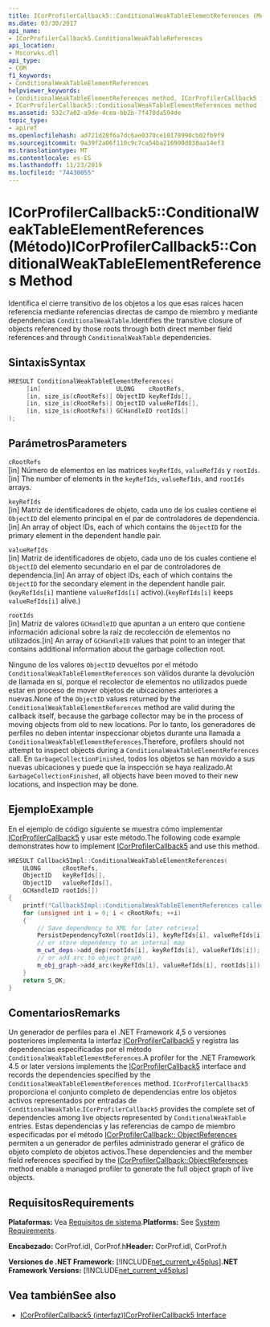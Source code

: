 ```yaml
---
title: ICorProfilerCallback5::ConditionalWeakTableElementReferences (Método)
ms.date: 03/30/2017
api_name:
- ICorProfilerCallback5.ConditionalWeakTableReferences
api_location:
- Mscorwks.dll
api_type:
- COM
f1_keywords:
- ConditionalWeakTableElementReferences
helpviewer_keywords:
- ConditionalWeakTableElementReferences method, ICorProfilerCallback5 interface [.NET Framework profiling]
- ICorProfilerCallback5::ConditionalWeakTableElementReferences method [.NET Framework profiling]
ms.assetid: 532c7a02-a9de-4cea-bb2b-7f470da594de
topic_type:
- apiref
ms.openlocfilehash: ad721d28f6a7dc6ae0370ce10178990cb02fb9f9
ms.sourcegitcommit: 9a39f2a06f110c9c7ca54ba216900d038aa14ef3
ms.translationtype: MT
ms.contentlocale: es-ES
ms.lasthandoff: 11/23/2019
ms.locfileid: "74430055"
---
```

# <a name="icorprofilercallback5conditionalweaktableelementreferences-method"></a><span data-ttu-id="8239e-102">ICorProfilerCallback5::ConditionalWeakTableElementReferences (Método)</span><span class="sxs-lookup"><span data-stu-id="8239e-102">ICorProfilerCallback5::ConditionalWeakTableElementReferences Method</span></span>

<span data-ttu-id="8239e-103">Identifica el cierre transitivo de los objetos a los que esas raíces hacen referencia mediante referencias directas de campo de miembro y mediante dependencias `ConditionalWeakTable`.</span><span class="sxs-lookup"><span data-stu-id="8239e-103">Identifies the transitive closure of objects referenced by those roots through both direct member field references and through `ConditionalWeakTable` dependencies.</span></span>

## <a name="syntax"></a><span data-ttu-id="8239e-104">Sintaxis</span><span class="sxs-lookup"><span data-stu-id="8239e-104">Syntax</span></span>

```cpp
HRESULT ConditionalWeakTableElementReferences(
     [in]                     ULONG    cRootRefs,
     [in, size_is(cRootRefs)] ObjectID keyRefIds[],
     [in, size_is(cRootRefs)] ObjectID valueRefIds[],
     [in, size_is(cRootRefs)] GCHandleID rootIds[]
);
```

## <a name="parameters"></a><span data-ttu-id="8239e-105">Parámetros</span><span class="sxs-lookup"><span data-stu-id="8239e-105">Parameters</span></span>

`cRootRefs`\
<span data-ttu-id="8239e-106">[in] Número de elementos en las matrices `keyRefIds`, `valueRefIds` y `rootIds`.</span><span class="sxs-lookup"><span data-stu-id="8239e-106">[in] The number of elements in the `keyRefIds`, `valueRefIds`, and `rootIds` arrays.</span></span>

`keyRefIds`\
<span data-ttu-id="8239e-107">[in] Matriz de identificadores de objeto, cada uno de los cuales contiene el `ObjectID` del elemento principal en el par de controladores de dependencia.</span><span class="sxs-lookup"><span data-stu-id="8239e-107">[in] An array of object IDs, each of which contains the `ObjectID` for the primary element in the dependent handle pair.</span></span>

`valueRefIds`\
<span data-ttu-id="8239e-108">[in] Matriz de identificadores de objeto, cada uno de los cuales contiene el `ObjectID` del elemento secundario en el par de controladores de dependencia.</span><span class="sxs-lookup"><span data-stu-id="8239e-108">[in] An array of object IDs, each of which contains the `ObjectID` for the secondary element in the dependent handle pair.</span></span> <span data-ttu-id="8239e-109">(`keyRefIds[i]` mantiene `valueRefIds[i]` activo).</span><span class="sxs-lookup"><span data-stu-id="8239e-109">(`keyRefIds[i]` keeps `valueRefIds[i]` alive.)</span></span>

`rootIds`\
<span data-ttu-id="8239e-110">[in] Matriz de valores `GCHandleID` que apuntan a un entero que contiene información adicional sobre la raíz de recolección de elementos no utilizados.</span><span class="sxs-lookup"><span data-stu-id="8239e-110">[in] An array of `GCHandleID` values that point to an integer that contains additional information about the garbage collection root.</span></span>

<span data-ttu-id="8239e-111">Ninguno de los valores `ObjectID` devueltos por el método `ConditionalWeakTableElementReferences` son válidos durante la devolución de llamada en sí, porque el recolector de elementos no utilizados puede estar en proceso de mover objetos de ubicaciones anteriores a nuevas.</span><span class="sxs-lookup"><span data-stu-id="8239e-111">None of the `ObjectID` values returned by the `ConditionalWeakTableElementReferences` method are valid during the callback itself, because the garbage collector may be in the process of moving objects from old to new locations.</span></span> <span data-ttu-id="8239e-112">Por lo tanto, los generadores de perfiles no deben intentar inspeccionar objetos durante una llamada a `ConditionalWeakTableElementReferences`.</span><span class="sxs-lookup"><span data-stu-id="8239e-112">Therefore, profilers should not attempt to inspect objects during a `ConditionalWeakTableElementReferences` call.</span></span> <span data-ttu-id="8239e-113">En `GarbageCollectionFinished`, todos los objetos se han movido a sus nuevas ubicaciones y puede que la inspección se haya realizado.</span><span class="sxs-lookup"><span data-stu-id="8239e-113">At `GarbageCollectionFinished`, all objects have been moved to their new locations, and inspection may be done.</span></span>

## <a name="example"></a><span data-ttu-id="8239e-114">Ejemplo</span><span class="sxs-lookup"><span data-stu-id="8239e-114">Example</span></span>

<span data-ttu-id="8239e-115">En el ejemplo de código siguiente se muestra cómo implementar [ICorProfilerCallback5](icorprofilercallback5-interface.md) y usar este método.</span><span class="sxs-lookup"><span data-stu-id="8239e-115">The following code example demonstrates how to implement [ICorProfilerCallback5](icorprofilercallback5-interface.md) and use this method.</span></span>

```cpp
HRESULT Callback5Impl::ConditionalWeakTableElementReferences(
    ULONG      cRootRefs,
    ObjectID   keyRefIds[],
    ObjectID   valueRefIds[],
    GCHandleID rootIds[])
{
    printf("Callback5Impl::ConditionalWeakTableElementReferences called\n");
    for (unsigned int i = 0; i < cRootRefs; ++i)
    {
        // Save dependency to XML for later retrieval
        PersistDependencyToXml(rootIds[i], keyRefIds[i], valueRefIds[i]);
        // or store dependency to an internal map
        m_cwt_deps->add_dep(rootIds[i], keyRefIds[i], valueRefIds[i]);
        // or add arc to object graph
        m_obj_graph->add_arc(keyRefIds[i], valueRefIds[i], rootIds[i]);
    }
    return S_OK;
}
```

## <a name="remarks"></a><span data-ttu-id="8239e-116">Comentarios</span><span class="sxs-lookup"><span data-stu-id="8239e-116">Remarks</span></span>

<span data-ttu-id="8239e-117">Un generador de perfiles para el .NET Framework 4,5 o versiones posteriores implementa la interfaz [ICorProfilerCallback5](icorprofilercallback5-interface.md) y registra las dependencias especificadas por el método `ConditionalWeakTableElementReferences`.</span><span class="sxs-lookup"><span data-stu-id="8239e-117">A profiler for the .NET Framework 4.5 or later versions implements the [ICorProfilerCallback5](icorprofilercallback5-interface.md) interface and records the dependencies specified by the `ConditionalWeakTableElementReferences` method.</span></span> <span data-ttu-id="8239e-118">`ICorProfilerCallback5` proporciona el conjunto completo de dependencias entre los objetos activos representados por entradas de `ConditionalWeakTable`.</span><span class="sxs-lookup"><span data-stu-id="8239e-118">`ICorProfilerCallback5` provides the complete set of dependencies among live objects represented by `ConditionalWeakTable` entries.</span></span> <span data-ttu-id="8239e-119">Estas dependencias y las referencias de campo de miembro especificadas por el método [ICorProfilerCallback:: ObjectReferences](icorprofilercallback-objectreferences-method.md) permiten a un generador de perfiles administrado generar el gráfico de objeto completo de objetos activos.</span><span class="sxs-lookup"><span data-stu-id="8239e-119">These dependencies and the member field references specified by the [ICorProfilerCallback::ObjectReferences](icorprofilercallback-objectreferences-method.md) method enable a managed profiler to generate the full object graph of live objects.</span></span>

## <a name="requirements"></a><span data-ttu-id="8239e-120">Requisitos</span><span class="sxs-lookup"><span data-stu-id="8239e-120">Requirements</span></span>

<span data-ttu-id="8239e-121">**Plataformas:** Vea [Requisitos de sistema](../../../../docs/framework/get-started/system-requirements.md).</span><span class="sxs-lookup"><span data-stu-id="8239e-121">**Platforms:** See [System Requirements](../../../../docs/framework/get-started/system-requirements.md).</span></span>

<span data-ttu-id="8239e-122">**Encabezado:** CorProf.idl, CorProf.h</span><span class="sxs-lookup"><span data-stu-id="8239e-122">**Header:** CorProf.idl, CorProf.h</span></span>

<span data-ttu-id="8239e-123">**Versiones de .NET Framework:** [!INCLUDE[net_current_v45plus](../../../../includes/net-current-v45plus-md.md)]</span><span class="sxs-lookup"><span data-stu-id="8239e-123">**.NET Framework Versions:** [!INCLUDE[net_current_v45plus](../../../../includes/net-current-v45plus-md.md)]</span></span>

## <a name="see-also"></a><span data-ttu-id="8239e-124">Vea también</span><span class="sxs-lookup"><span data-stu-id="8239e-124">See also</span></span>

- [<span data-ttu-id="8239e-125">ICorProfilerCallback5 (interfaz)</span><span class="sxs-lookup"><span data-stu-id="8239e-125">ICorProfilerCallback5 Interface</span></span>](icorprofilercallback5-interface.md)
